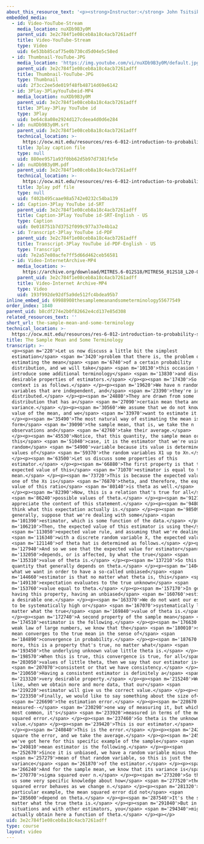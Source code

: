 ```yaml
---
about_this_resource_text: '<p><strong>Instructor:</strong> John Tsitsiklis</p>'
embedded_media:
  - id: Video-YouTube-Stream
    media_location: nuXDb9B3y0M
    parent_uid: 3e2c784f1e08ceb8a18c4acb7261adff
    title: Video-YouTube-Stream
    type: Video
    uid: 6e53bb85caf75e0b730cd5d04e5c58ed
  - id: Thumbnail-YouTube-JPG
    media_location: 'https://img.youtube.com/vi/nuXDb9B3y0M/default.jpg'
    parent_uid: 3e2c784f1e08ceb8a18c4acb7261adff
    title: Thumbnail-YouTube-JPG
    type: Thumbnail
    uid: 2f3cc2ee5de019f48fb48714d69e6142
  - id: 3Play-3PlayYouTubeid-MP4
    media_location: nuXDb9B3y0M
    parent_uid: 3e2c784f1e08ceb8a18c4acb7261adff
    title: 3Play-3Play YouTube id
    type: 3Play
    uid: be64c8a08e2924d127cdeea4d0d6e284
  - id: nuXDb9B3y0M.srt
    parent_uid: 3e2c784f1e08ceb8a18c4acb7261adff
    technical_location: >-
      https://ocw.mit.edu/resources/res-6-012-introduction-to-probability-spring-2018/part-ii-inference-limit-theorems/the-sample-mean-and-some-terminology/nuXDb9B3y0M.srt
    title: 3play caption file
    type: null
    uid: 880ee9571a93f0bb62d5b97d7381fe5e
  - id: nuXDb9B3y0M.pdf
    parent_uid: 3e2c784f1e08ceb8a18c4acb7261adff
    technical_location: >-
      https://ocw.mit.edu/resources/res-6-012-introduction-to-probability-spring-2018/part-ii-inference-limit-theorems/the-sample-mean-and-some-terminology/nuXDb9B3y0M.pdf
    title: 3play pdf file
    type: null
    uid: f402b495caae98a5742e0232c54ba139
  - id: Caption-3Play YouTube id-SRT
    parent_uid: 3e2c784f1e08ceb8a18c4acb7261adff
    title: Caption-3Play YouTube id-SRT-English - US
    type: Caption
    uid: 0e018751b7d3752f099c977a37e4b1a2
  - id: Transcript-3Play YouTube id-PDF
    parent_uid: 3e2c784f1e08ceb8a18c4acb7261adff
    title: Transcript-3Play YouTube id-PDF-English - US
    type: Transcript
    uid: 7e2a57e80acfe7ff5d66d462ceb56581
  - id: Video-InternetArchive-MP4
    media_location: >-
      https://archive.org/download/MITRES.6-012S18/MITRES6_012S18_L20-03_300k.mp4
    parent_uid: 3e2c784f1e08ceb8a18c4acb7261adff
    title: Video-Internet Archive-MP4
    type: Video
    uid: 193f992de92df5a9de512fc4bdea95b7
inline_embed_id: 69988908thesamplemeanandsometerminology55677549
order_index: 1840
parent_uid: b8cdf274e2b0f82662e4cd137e85d308
related_resources_text: ''
short_url: the-sample-mean-and-some-terminology
technical_location: >-
  https://ocw.mit.edu/resources/res-6-012-introduction-to-probability-spring-2018/part-ii-inference-limit-theorems/the-sample-mean-and-some-terminology
title: The Sample Mean and Some Terminology
transcript: >-
  <p><span m='220'>Let us now discuss a little bit the simplest
  estimation</span> <span m='3420'>problem that there is, the problem of
  estimating the mean</span> <span m='6740'>of a certain probability
  distribution, and we will take</span> <span m='10130'>this occasion to
  introduce some additional terminology</span> <span m='13830'>and discuss some
  desirable properties of estimators.</span> </p><p><span m='17430'>So the
  context is as follows.</span> </p><p><span m='19620'>We have n random
  variables that are independent, and</span> <span m='23390'>they're identically
  distributed.</span> </p><p><span m='24880'>They are drawn from some
  distribution that has a</span> <span m='27090'>certain mean theta and some
  variance.</span> </p><p><span m='30560'>We assume that we do not know the
  value of the mean, and we</span> <span m='33970'>want to estimate it.</span>
  </p><p><span m='35490'>The most natural way of estimating the mean is to
  form</span> <span m='39090'>the sample mean, that is, we take the n
  observations and</span> <span m='42760'>take their average.</span>
  </p><p><span m='45530'>Notice, that this quantity, the sample mean or, in
  this</span> <span m='51040'>case, it is the estimator that we're using, is a
  random</span> <span m='54900'>variable because its value is determined by the
  values of</span> <span m='59370'>the random variables X1 up to Xn.</span>
  </p><p><span m='63500'>Let us discuss some properties of this
  estimator.</span> </p><p><span m='66880'>The first property is that the
  expected value of this</span> <span m='71070'>estimator is equal to the true
  mean.</span> </p><p><span m='73720'>This is because the expected value of each
  one of the Xs is</span> <span m='76870'>theta, and therefore, the expected
  value of this ratio</span> <span m='80140'>is theta as well.</span>
  </p><p><span m='82390'>Now, this is a relation that's true for all</span>
  <span m='86240'>possible values of theta.</span> </p><p><span m='91270'>Let us
  appreciate the content of this statement.</span> </p><p><span m='94800'>Let us
  think what this expectation actually is.</span> </p><p><span m='98509'>More
  generally, suppose that we're dealing with some</span> <span
  m='101390'>estimator, which is some function of the data.</span> </p><p><span
  m='106210'>Then, the expected value of this estimator is using the</span>
  <span m='113050'>expected value rule, and assuming that we're dealing</span>
  <span m='116340'>with a discrete random variable X, the expected value</span>
  <span m='121140'>of theta hat is determined as follows.</span> </p><p><span
  m='127940'>And so we see that the expected value for estimator</span> <span
  m='132050'>depends, or is affected, by what the true</span> <span
  m='135310'>value of theta is.</span> </p><p><span m='137210'>So this is a
  quantity that generally depends on theta.</span> </p><p><span m='140400'>And
  what we want in order to have a so-called unbiased</span> <span
  m='144660'>estimator is that no matter what theta is, this</span> <span
  m='149130'>expectation evaluates to the true unknown</span> <span
  m='153760'>value equal to theta.</span> </p><p><span m='157170'>In general,
  having this property, having an unbiased</span> <span m='160760'>estimator, is
  a desirable one.</span> </p><p><span m='163370'>We do not want our estimates
  to be systematically high or</span> <span m='167070'>systematically low, no
  matter what the true</span> <span m='169840'>value of theta is.</span>
  </p><p><span m='172740'>A second property of the sample mean</span> <span
  m='174510'>estimator is the following.</span> </p><p><span m='176630'>By the
  weak law of large numbers, we know that the</span> <span m='180010'>sample
  mean converges to the true mean in the sense of</span> <span
  m='184890'>convergence in probability.</span> </p><p><span m='187670'>Once
  more, this is a property that's true, no matter what</span> <span
  m='193450'>the underlying unknown value little theta is.</span> </p><p><span
  m='198570'>When this is true, this convergence is true, for all</span> <span
  m='203050'>values of little theta, then we say that our estimator is</span>
  <span m='207070'>consistent or that we have consistency.</span> </p><p><span
  m='210650'>Having a consistent estimator is definitely a</span> <span
  m='213320'>very desirable property.</span> </p><p><span m='215240'>We would
  like, when we obtain more and more data, that our</span> <span
  m='219220'>estimator will give us the correct value.</span> </p><p><span
  m='223350'>Finally, we would like to say something about the size of</span>
  <span m='226690'>the estimation error.</span> </p><p><span m='228670'>This is
  measured--</span> <span m='230290'>one way of measuring it, but which is the
  most common, it's</span> <span m='233920'>measured in terms of the mean
  squared error.</span> </p><p><span m='237460'>So theta is the unknown
  value.</span> </p><p><span m='239420'>This is our estimator.</span>
  </p><p><span m='240840'>This is the error.</span> </p><p><span m='242070'>We
  square the error, and we take the average.</span> </p><p><span m='245680'>What
  we've got here for this specific example of the sample</span> <span
  m='249810'>mean estimator is the following.</span> </p><p><span
  m='252670'>Since it is unbiased, we have a random variable minus the</span>
  <span m='257279'>mean of that random variable, so this is just the
  variance</span> <span m='261870'>of the estimator.</span> </p><p><span
  m='266240'>And for the sample mean, we know that its variance is</span> <span
  m='270770'>sigma squared over n.</span> </p><p><span m='273200'>So this gives
  us some very specific knowledge about how</span> <span m='277520'>the mean
  squared error behaves as we change n.</span> </p><p><span m='281320'>In this
  particular example, the mean squared error did not</span> <span
  m='285600'>depend on theta.</span> </p><p><span m='287540'>It's the same no
  matter what the true theta is.</span> </p><p><span m='291040'>But in other
  situations and with other estimators, you</span> <span m='294340'>might
  actually obtain here a function of theta.</span> </p><p></p>
uid: 3e2c784f1e08ceb8a18c4acb7261adff
type: course
layout: video
---
```

